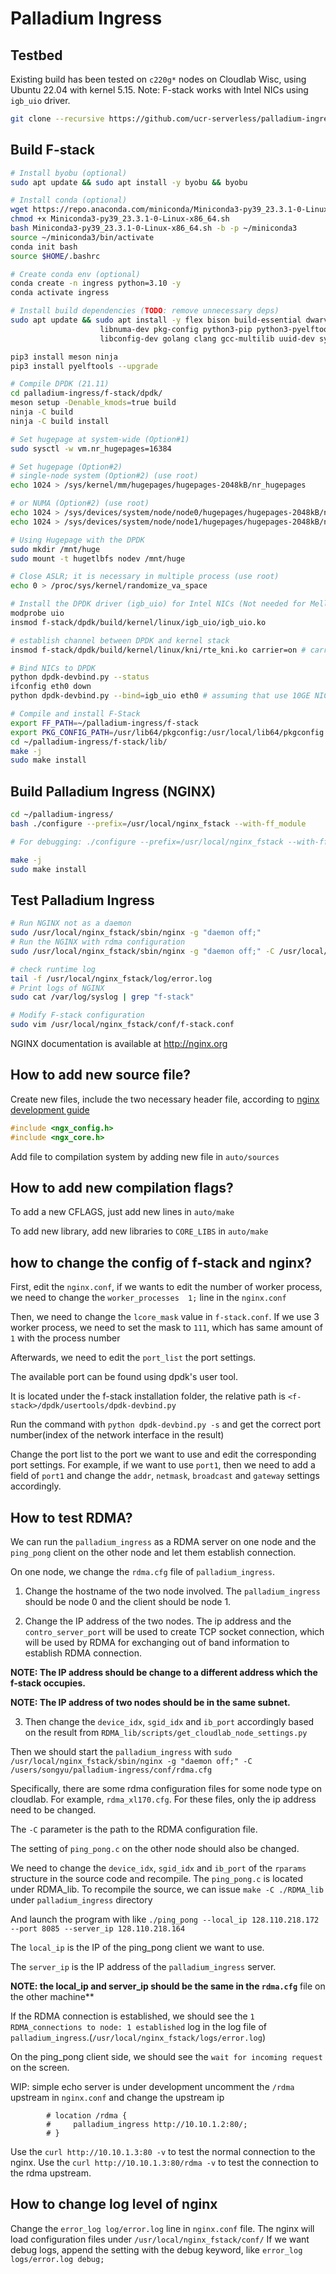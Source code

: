 # Palladium Ingress

## Testbed
Existing build has been tested on `c220g*` nodes on Cloudlab Wisc, using 
Ubuntu 22.04 with kernel 5.15.
Note: F-stack works with Intel NICs using `igb_uio` driver.

```bash
git clone --recursive https://github.com/ucr-serverless/palladium-ingress.git
```

## Build F-stack
```bash
# Install byobu (optional)
sudo apt update && sudo apt install -y byobu && byobu

# Install conda (optional)
wget https://repo.anaconda.com/miniconda/Miniconda3-py39_23.3.1-0-Linux-x86_64.sh
chmod +x Miniconda3-py39_23.3.1-0-Linux-x86_64.sh
bash Miniconda3-py39_23.3.1-0-Linux-x86_64.sh -b -p ~/miniconda3
source ~/miniconda3/bin/activate
conda init bash
source $HOME/.bashrc

# Create conda env (optional)
conda create -n ingress python=3.10 -y
conda activate ingress

# Install build dependencies (TODO: remove unnecessary deps)
sudo apt update && sudo apt install -y flex bison build-essential dwarves libssl-dev libelf-dev \
                    libnuma-dev pkg-config python3-pip python3-pyelftools \
                    libconfig-dev golang clang gcc-multilib uuid-dev sysstat gawk libpcre3 libpcre3-dev libglib2.0-dev

pip3 install meson ninja
pip3 install pyelftools --upgrade

# Compile DPDK (21.11)
cd palladium-ingress/f-stack/dpdk/
meson setup -Denable_kmods=true build
ninja -C build
ninja -C build install

# Set hugepage at system-wide (Option#1)
sudo sysctl -w vm.nr_hugepages=16384

# Set hugepage (Option#2)
# single-node system (Option#2) (use root)
echo 1024 > /sys/kernel/mm/hugepages/hugepages-2048kB/nr_hugepages

# or NUMA (Option#2) (use root)
echo 1024 > /sys/devices/system/node/node0/hugepages/hugepages-2048kB/nr_hugepages
echo 1024 > /sys/devices/system/node/node1/hugepages/hugepages-2048kB/nr_hugepages

# Using Hugepage with the DPDK
sudo mkdir /mnt/huge
sudo mount -t hugetlbfs nodev /mnt/huge

# Close ASLR; it is necessary in multiple process (use root)
echo 0 > /proc/sys/kernel/randomize_va_space

# Install the DPDK driver (igb_uio) for Intel NICs (Not needed for Mellanox NICs)
modprobe uio
insmod f-stack/dpdk/build/kernel/linux/igb_uio/igb_uio.ko

# establish channel between DPDK and kernel stack
insmod f-stack/dpdk/build/kernel/linux/kni/rte_kni.ko carrier=on # carrier=on is necessary, otherwise need to be up `veth0` via `echo 1 > /sys/class/net/veth0/carrier`

# Bind NICs to DPDK
python dpdk-devbind.py --status
ifconfig eth0 down
python dpdk-devbind.py --bind=igb_uio eth0 # assuming that use 10GE NIC and eth0

# Compile and install F-Stack
export FF_PATH=~/palladium-ingress/f-stack
export PKG_CONFIG_PATH=/usr/lib64/pkgconfig:/usr/local/lib64/pkgconfig:/usr/lib/pkgconfig
cd ~/palladium-ingress/f-stack/lib/
make -j
sudo make install
```

## Build Palladium Ingress (NGINX)
```bash
cd ~/palladium-ingress/
bash ./configure --prefix=/usr/local/nginx_fstack --with-ff_module

# For debugging: ./configure --prefix=/usr/local/nginx_fstack --with-ff_module --with-debug

make -j
sudo make install
```

## Test Palladium Ingress
```bash
# Run NGINX not as a daemon
sudo /usr/local/nginx_fstack/sbin/nginx -g "daemon off;"
# Run the NGINX with rdma configuration
sudo /usr/local/nginx_fstack/sbin/nginx -g "daemon off;" -C /usr/local/nginx_fstack/conf/rdma.cfg

# check runtime log
tail -f /usr/local/nginx_fstack/log/error.log
# Print logs of NGINX
sudo cat /var/log/syslog | grep "f-stack"

# Modify F-stack configuration
sudo vim /usr/local/nginx_fstack/conf/f-stack.conf
```

NGINX documentation is available at http://nginx.org

## How to add new source file?

Create new files, include the two necessary header file, according to [nginx development guide](https://nginx.org/en/docs/dev/development_guide.html)

```c
#include <ngx_config.h>
#include <ngx_core.h>
```

Add file to compilation system by adding new file in `auto/sources`

## How to add new compilation flags?

To add a new CFLAGS, just add new lines in `auto/make`

To add new library, add new libraries to `CORE_LIBS` in `auto/make`

## how to change the config of f-stack and nginx?

First, edit the `nginx.conf`, if we wants to edit the number of worker process, we need to change the
`worker_processes  1;` line in the `nginx.conf`

Then, we need to change the `lcore_mask` value in `f-stack.conf`. If we use 3 worker process, we need to set the mask to `111`, which has same amount of `1` with the process number

Afterwards, we need to edit the `port_list` the port settings.

The available port can be found using dpdk's user tool.

It is located under the f-stack installation folder, the relative path is `<f-stack>/dpdk/usertools/dpdk-devbind.py`

Run the command with `python dpdk-devbind.py -s` and get the correct port number(index of the network interface in the result)

Change the port list to the port we want to use and edit the corresponding port settings.
For example, if we want to use `port1`, then we need to add a field of `port1` and change the `addr`, `netmask`, `broadcast` and `gateway` settings accordingly.


## How to test RDMA?

We can run the `palladium_ingress` as a RDMA server on one node and the `ping_pong` client on the other node and let them establish connection.

On one node, we change the `rdma.cfg` file of `palladium_ingress`.
1. Change the hostname of the two node involved. The `palladium_ingress` should be node 0 and the client should be node 1.

2. Change the IP address of the two nodes. The ip address and the `contro_server_port` will be used to create TCP socket connection, which will be used by RDMA for exchanging out of band information to establish RDMA connection.


**NOTE: The IP address should be change to a different address which the f-stack occupies.**

**NOTE: The IP address of two nodes should be in the same subnet.**

3. Then change the `device_idx`, `sgid_idx` and `ib_port` accordingly based on the result from `RDMA_lib/scripts/get_cloudlab_node_settings.py`


Then we should start the `palladium_ingress` with `sudo /usr/local/nginx_fstack/sbin/nginx -g "daemon off;" -C /users/songyu/palladium-ingress/conf/rdma.cfg`

Specifically, there are some rdma configuration files for some node type on cloudlab. For example, `rdma_xl170.cfg`. For these files, only the ip address need to be changed.

The `-C` parameter is the path to the RDMA configuration file.

The setting of `ping_pong.c` on the other node should also be changed.

We need to change the `device_idx`, `sgid_idx` and `ib_port` of the `rparams` structure in the source code and recompile.
The `ping_pong.c` is located under RDMA_lib. To recompile the source, we can issue `make -C ./RDMA_lib` under `palladium_ingress` directory

And launch the program with like `./ping_pong --local_ip 128.110.218.172 --port 8085 --server_ip 128.110.218.164`

The `local_ip` is the IP of the ping_pong client we want to use.

The `server_ip` is the IP address of the `palladium_ingress` server.

**NOTE: the local_ip and server_ip should be the same in the `rdma.cfg`** file on the other machine**

If the RDMA connection is established, we should see the `1 RDMA_connections to node: 1 established` log in the log file of `palladium_ingress`.(`/usr/local/nginx_fstack/logs/error.log`)

On the ping_pong client side, we should see the `wait for incoming request` on the screen.

WIP: simple echo server is under development
uncomment the `/rdma` upstream in `nginx.conf` and change the upstream ip

```
        # location /rdma {
        #     palladium_ingress http://10.10.1.2:80/;
        # }
```

Use the `curl http://10.10.1.3:80 -v` to test the normal connection to the nginx.
Use the `curl http://10.10.1.3:80/rdma -v` to test the connection to the rdma upstream.

## How to change log level of nginx

Change the `error_log log/error.log` line in `nginx.conf` file.
The nginx will load configuration files under `/usr/local/nginx_fstack/conf/`
If we want debug logs, append the setting with the debug keyword, like `error_log  logs/error.log debug;`
